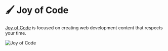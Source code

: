 # 🖌 Joy of Code

[Joy of Code](https://joy-of-code.vercel.app/) is focused on creating web development content that respects your time.

![Joy of Code](https://i.imgur.com/Oot9c8Z.png)
